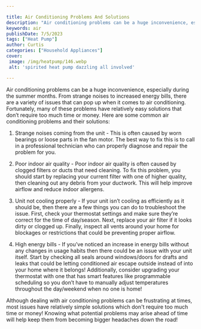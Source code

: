 ```yaml
---

title: Air Conditioning Problems And Solutions
description: "Air conditioning problems can be a huge inconvenience, especially during the summer months. From strange noises to increased energ...read now to learn more"
keywords: air
publishDate: 7/5/2023
tags: ["Heat Pump"]
author: Curtis
categories: ["Household Appliances"]
cover: 
 image: /img/heatpump/146.webp
 alt: 'spirited heat pump dazzling all involved'

---
```


Air conditioning problems can be a huge inconvenience, especially during the summer months. From strange noises to increased energy bills, there are a variety of issues that can pop up when it comes to air conditioning. Fortunately, many of these problems have relatively easy solutions that don’t require too much time or money. Here are some common air conditioning problems and their solutions:

1) Strange noises coming from the unit - This is often caused by worn bearings or loose parts in the fan motor. The best way to fix this is to call in a professional technician who can properly diagnose and repair the problem for you. 

2) Poor indoor air quality - Poor indoor air quality is often caused by clogged filters or ducts that need cleaning. To fix this problem, you should start by replacing your current filter with one of higher quality, then cleaning out any debris from your ductwork. This will help improve airflow and reduce indoor allergens. 

3) Unit not cooling properly - If your unit isn’t cooling as efficiently as it should be, then there are a few things you can do to troubleshoot the issue. First, check your thermostat settings and make sure they’re correct for the time of day/season. Next, replace your air filter if it looks dirty or clogged up. Finally, inspect all vents around your home for blockages or restrictions that could be preventing proper airflow. 

4) High energy bills - If you’ve noticed an increase in energy bills without any changes in usage habits then there could be an issue with your unit itself. Start by checking all seals around windows/doors for drafts and leaks that could be letting conditioned air escape outside instead of into your home where it belongs! Additionally, consider upgrading your thermostat with one that has smart features like programmable scheduling so you don’t have to manually adjust temperatures throughout the day/weekend when no one is home! 

Although dealing with air conditioning problems can be frustrating at times, most issues have relatively simple solutions which don't require too much time or money! Knowing what potential problems may arise ahead of time will help keep them from becoming bigger headaches down the road!

